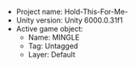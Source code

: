<!-- UNITY CODE ASSIST INSTRUCTIONS START -->
- Project name: Hold-This-For-Me-
- Unity version: Unity 6000.0.31f1
- Active game object:
  - Name: MINGLE
  - Tag: Untagged
  - Layer: Default
<!-- UNITY CODE ASSIST INSTRUCTIONS END -->